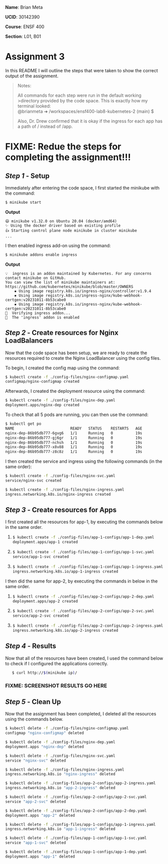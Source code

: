 **Name**: Brian Meta

**UCID**: 30142390

**Course**: ENSF 400

**Section**: L01, B01

# Assignment 3

In this README I will outline the steps that were taken to show the correct output of the assignment.

> Notes: 
> 
> All commands for each step were run in the default working >directory provided by the code space.
> This is exactly how my terminal looked:  
> @brianmeta ➜ /workspaces/ensf400-lab8-kubernetes-2 (main) $
>
>
> Also, Dr. Drew confirmed that it is okay if the ingress for each app has a path of / instead of /app.

# FIXME: Redue the steps for completing the assignment!!!

## **_Step 1_** - Setup

Immediately after entering the code space, I first started the minikube with the command:

```bash
$ minikube start
```

**Output**

```
😄 minikube v1.32.0 on Ubuntu 20.04 (docker/amd64)
✨ Using the docker driver based on existing profile
👍 Starting control plane node minikube in cluster minikube
...
```

I then enabled ingress add-on using the command:

```bash
$ minikube addons enable ingress
```

**Output**

```
💡  ingress is an addon maintained by Kubernetes. For any concerns contact minikube on GitHub.
You can view the list of minikube maintainers at: https://github.com/kubernetes/minikube/blob/master/OWNERS
    ▪ Using image registry.k8s.io/ingress-nginx/controller:v1.9.4
    ▪ Using image registry.k8s.io/ingress-nginx/kube-webhook-certgen:v20231011-8b53cabe0
    ▪ Using image registry.k8s.io/ingress-nginx/kube-webhook-certgen:v20231011-8b53cabe0
🔎  Verifying ingress addon...
🌟  The 'ingress' addon is enabled
```

## **_Step 2_** - Create resources for Nginx LoadBalancers

Now that the code space has been setup, we are ready to create the resources required to create the Nginx LoadBalancer using the config files.

To begin, I created the config map using the command:

```bash
$ kubectl create -f ./config-files/nginx-configmap.yaml
configmap/nginx-configmap created
```

Afterwards, I created the deployment resource using the command:

```bash
$ kubectl create -f ./config-files/nginx-dep.yaml
deployment.apps/nginx-dep created
```

To check that all 5 pods are running, you can then use the command:

```bash
$ kubectl get po
NAME                         READY   STATUS    RESTARTS   AGE
nginx-dep-86b95db777-6gvg6   1/1     Running   0          19s
nginx-dep-86b95db777-gj6gr   1/1     Running   0          19s
nginx-dep-86b95db777-nchsh   1/1     Running   0          19s
nginx-dep-86b95db777-x8v88   1/1     Running   0          19s
nginx-dep-86b95db777-z8c8z   1/1     Running   0          19s
```

I then created the service and ingress using the following commands (in the same order):

```bash
$ kubectl create -f ./config-files/nginx-svc.yaml
service/nginx-svc created
```

```bash
$ kubectl create -f ./config-files/nginx-ingress.yaml
ingress.networking.k8s.io/nginx-ingress created
```

## **_Step 3_** - Create resources for Apps

I first created all the resources for app-1, by executing the commands below in the same order.

1. ```bash
   $ kubectl create -f ./config-files/app-1-configs/app-1-dep.yaml
   deployment.apps/app-1 created
   ```

1. ```bash
   $ kubectl create -f ./config-files/app-1-configs/app-1-svc.yaml
   service/app-1-svc created
   ```

1. ```bash
   $ kubectl create -f ./config-files/app-1-configs/app-1-ingress.yaml
   ingress.networking.k8s.io/app-1-ingress created
   ```

I then did the same for app-2, by executing the commands in below in the same order.

1. ```bash
   $ kubectl create -f ./config-files/app-2-configs/app-2-dep.yaml
   deployment.apps/app-2 created
   ```

1. ```bash
   $ kubectl create -f ./config-files/app-2-configs/app-2-svc.yaml
   service/app-2-svc created
   ```

1. ```bash
   $ kubectl create -f ./config-files/app-2-configs/app-2-ingress.yaml
   ingress.networking.k8s.io/app-2-ingress created
   ```

## **_Step 4_** - Results

Now that all of the resources have been created, I used the command below to check if I configured the applications correctly.

```bash
   $ curl http://$(minikube ip)/
```

### FIXME: SCREENSHOT RESULTS GO HERE

## **_Step 5_** - Clean Up

Now that the assignment has been completed, I deleted all the resources using the commands below.

```bash
$ kubectl delete -f ./config-files/nginx-configmap.yaml
configmap "nginx-configmap" deleted

$ kubectl delete -f ./config-files/nginx-dep.yaml
deployment.apps "nginx-dep" deleted

$ kubectl delete -f ./config-files/nginx-svc.yaml
service "nginx-svc" deleted

$ kubectl delete -f ./config-files/nginx-ingress.yaml
ingress.networking.k8s.io "nginx-ingress" deleted

$ kubectl delete -f ./config-files/app-2-configs/app-2-ingress.yaml
ingress.networking.k8s.io "app-2-ingress" deleted

$ kubectl delete -f ./config-files/app-2-configs/app-2-svc.yaml
service "app-2-svc" deleted

$ kubectl delete -f ./config-files/app-2-configs/app-2-dep.yaml
deployment.apps "app-2" deleted

$ kubectl delete -f ./config-files/app-1-configs/app-1-ingress.yaml
ingress.networking.k8s.io "app-1-ingress" deleted

$ kubectl delete -f ./config-files/app-1-configs/app-1-svc.yaml
service "app-1-svc" deleted

$ kubectl delete -f ./config-files/app-1-configs/app-1-dep.yaml
deployment.apps "app-1" deleted
```

